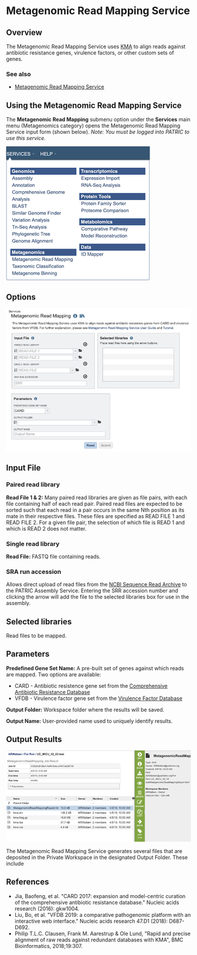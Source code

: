 # Metagenomic Read Mapping Service

## Overview
The Metagenomic Read Mapping Service uses [KMA](https://bmcbioinformatics.biomedcentral.com/articles/10.1186/s12859-018-2336-6) to align reads against antibiotic resistance genes, virulence factors, or other custom sets of genes.

### See also
  * [Metagenomic Read Mapping Service](https://patricbrc.org/app/MetagenomicReadMapping)

## Using the Metagenomic Read Mapping Service
The **Metagenomic Read Mapping** submenu option under the **Services** main menu (Metagenomics category) opens the Metagenomic Read Mapping Service input form (shown below). *Note: You must be logged into PATRIC to use this service.*

![Metagenomic Read Mapping Service Menu](../images/services_menu.png)

## Options
![Metagenomic Read Mapping Service Input Form](../images/metagenomic_read_mapping_input_form_v2.png)

## Input File

### Paired read library

**Read File 1 & 2:**  Many paired read libraries are given as file pairs, with each file containing half of each read pair. Paired read files are expected to be sorted such that each read in a pair occurs in the same Nth position as its mate in their respective files. These files are specified as READ FILE 1 and READ FILE 2. For a given file pair, the selection of which file is READ 1 and which is READ 2 does not matter.

### Single read library

**Read File:** FASTQ file containing reads.

### SRA run accession
Allows direct upload of read files from the [NCBI Sequence Read Archive](https://www.ncbi.nlm.nih.gov/sra) to the PATRIC Assembly Service. Entering the SRR accession number and clicking the arrow will add the file to the selected libraries box for use in the assembly. 

## Selected libraries
Read files to be mapped.

## Parameters

**Predefined Gene Set Name:** A pre-built set of genes against which reads are mapped.  Two options are available:
* CARD - Antibiotic resistence gene set from the [Comprehensive Antibiotic Resistance Database](https://www.ncbi.nlm.nih.gov/pubmed/27789705)
* VFDB - Virulence factor gene set from the [Virulence Factor Database](https://www.ncbi.nlm.nih.gov/pubmed/30395255)

**Output Folder:** Workspace folder where the results will be saved.

**Output Name:** User-provided name used to uniquely identify results.


## Output Results
![Metagenomic Read Mapping Service Output Files](../images/metagenomic_read_mapping_output_files.png)

The Metagenomic Read Mapping Service generates several files that are deposited in the Private Workspace in the designated Output Folder. These include

## References
* Jia, Baofeng, et al. "CARD 2017: expansion and model-centric curation of the comprehensive antibiotic resistance database." Nucleic acids research (2016): gkw1004.
* Liu, Bo, et al. "VFDB 2019: a comparative pathogenomic platform with an interactive web interface." Nucleic acids research 47.D1 (2018): D687-D692.
* Philip T.L.C. Clausen, Frank M. Aarestrup & Ole Lund, "Rapid and precise alignment of raw reads against redundant databases with KMA", BMC Bioinformatics, 2018;19:307.
